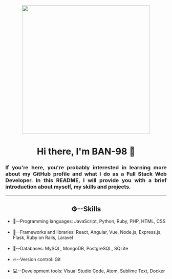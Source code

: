 <div id="header" align="center" >
    <img src="https://media.giphy.com/media/EaEWuES5SDSpcnOlRt/giphy.gif" style="width: 400px ;">
    <h1 align="center">Hi there, I'm BAN-98 👋</h1>
    <h3 align="justify">If you're here, you're probably interested in learning more about my GitHub profile and what I do as a Full Stack Web Developer. In this README, I will provide you with a brief introduction about myself, my skills and projects.</h3>
</div>
<hr>
<h2 align="center">⚙️--Skills</h2>
 <ul>
  <li>💾--Programming languages: JavaScript, Python, Ruby, PHP, HTML, CSS</li><br>
  <li>💽--Frameworks and libraries: React, Angular, Vue, Node.js, Express.js, Flask, Ruby on Rails, Laravel</li><br>
  <li>📀--Databases: MySQL, MongoDB, PostgreSQL, SQLite</li><br>
  <li>🔥--Version control: Git</li><br>
  <li>💻--Development tools: Visual Studio Code, Atom, Sublime Text, Docker</li><br>
 </ul>

<!--
**BAN-98/BAN-98** is a ✨ _special_ ✨ repository because its `README.md` (this file) appears on your GitHub profile.

Here are some ideas to get you started:

- 🔭 I’m currently working on ...
- 🌱 I’m currently learning ...
- 👯 I’m looking to collaborate on ...
- 🤔 I’m looking for help with ...
- 💬 Ask me about ...
- 📫 How to reach me: ...
- 😄 Pronouns: ...
- ⚡ Fun fact: ...
-->
